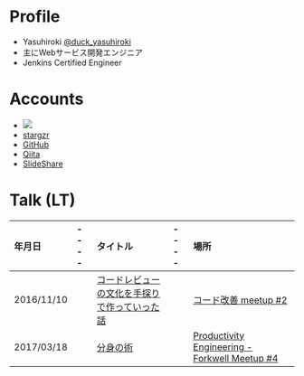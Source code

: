 # Profile

* Yasuhiroki [@duck\_yasuhiroki](https://twitter.com/duck_yasuhiroki)
* 主にWebサービス開発エンジニア
* Jenkins Certified Engineer

# Accounts

* [![](https://img.shields.io/badge/tech-stack-0690fa.svg?style=flat)](https://stackshare.io/yasuhiroki/yasuhiroki)
* [stargzr](https://stargzr.net/users/yasuhiroki)
* [GitHub](https://github.com/yasuhiroki)
* [Qiita](https://qiita.com/yasuhiroki)
* [SlideShare](https://www.slideshare.net/yasuhirokiyota/)

# Talk \(LT\)

| **年月日** | ---- | **タイトル** | ---- | **場所** |
| :--- | :--- | :--- | :--- | :--- |
| 2016/11/10 |  | [コードレビューの文化を手探りで作っていった話](https://www.slideshare.net/yasuhirokiyota/ss-68577272) |  | [コード改善 meetup \#2](https://kaizen.connpass.com/event/42118/) |
| 2017/03/18 |  | [分身の術](https://www.slideshare.net/yasuhirokiyota/ss-73260442) |  | [Productivity Engineering - Forkwell Meetup \#4](https://forkwell.connpass.com/event/51332/) |



